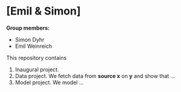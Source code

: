 # \[Emil & Simon\]

**Group members:**
- Simon Dyhr
- Emil Weinreich


This repository contains  
1. Inaugural project. 
2. Data project. We fetch data from **source x** on **y** and show that ...
3. Model project. We model ...
